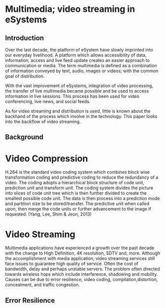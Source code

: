 
# Multimedia;	video	streaming in eSystems

## Introduction
Over the last decade, the platform of eSystem have slowly imprinted into our everyday livelihood. A platform which allows accessibility of data, information, access and live feed update creates an easier approach to communication or media. The term multimedia is defined as a combination of information conveyed by text, audio, images or videos; with the common goal of distribution.

With the vast improvement of eSystems, integration of video processing, the transfer of live multimedia became possible and be used to access information in live sessions. This process has been used for video conferencing, live news, and social feeds. 

As for video streaming and distribution is used, little is known about the backhand of the process which involve in the technology. This paper looks into the backflow of video streaming.

## Background

# Video Compression
H.264 is the standard video coding system which combines block wise transformation coding and predictive coding to reduce the redundancy of a video. The coding adopts a hierarchical block structure of code unit, prediction unit and transform unit. The coding system divides the picture into slices of code unit tree which is then further divided to create the smallest possible code unit. The data is then process into a prediction mode and partition size to be stored/transfer. The predictive unit when called upon, then merge the code units or further advancement to the image if requested. (Yang, Lee, Shim & Jeon, 2013)

# Video Streaming
Multimedia applications have experienced a growth over the past decade with the change to High Definition, 4K resolution, SDTV and, more. Although the accomplishment with media application, video streaming services still face issues to guarantee high quality of service. Often the cost of bandwidth, delay and perhaps unstable servers. The problem often directed towards wireless hops which include interference, shadowing and mobility. Causes can be due to error resilience, video coding, compilation,distortion, concealment, and traffic congestion.

## Error Resilience


##
